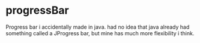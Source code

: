# progressBar
Progress bar i accidentally made in java. had no idea that java already had something called a JProgress bar, but mine has much more flexibility i think.
